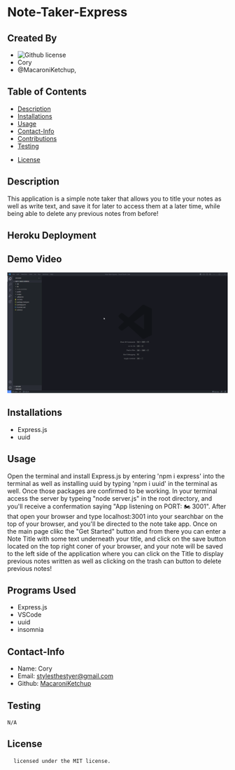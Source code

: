 # Note-Taker-Express
## Created By
   - ![Github license](https://img.shields.io/badge/license-MIT-yellowgreen.svg)
   - Cory 
   - @MacaroniKetchup, 
## Table of Contents
  - [Description](#description)
  - [Installations](#installations)
  - [Usage](#usage)
  - [Contact-Info](#contact)
  - [Contributions](#contributions)
  - [Testing](#testing)
  
* [License](#license)

## Description
This application is a simple note taker that allows you to title your notes as well as write text, and save it for later to access them at a later time, while being able to delete any previous notes from before!
## Heroku Deployment

## Demo Video
![Note Taker Demo](./public/assets/img/note_taker_demo.gif)
## Installations
- Express.js
- uuid
## Usage
Open the terminal and install Express.js by entering 'npm i express' into the terminal as well as installing uuid by typing 'npm i uuid' in the terminal as well. Once those packages are confirmed to be working. In  your terminal access the server by typeing "node server.js" in the root directory, and you'll receive a confermation saying "App listening on PORT: 🏍️ 3001". After that open your browser and type localhost:3001 into your searchbar on the top of your browser, and you'll be directed to the note take app. Once on the main page clikc the "Get Started" button and from there you can enter a Note Title with some text underneath your title, and click on the save button located on the top right coner of your browser, and your note will be saved to the left side of the application where you can click on the Title to display previous notes written as well as clicking on the trash can button to delete previous notes!
## Programs Used
- Express.js
- VSCode
- uuid
- insomnia
## Contact-Info
- Name: Cory
- Email: stylesthestyer@gmail.com
- Github: [MacaroniKetchup](https://github.com/MacaroniKetchup/)
## Testing
```
N/A
```
## License

      licensed under the MIT license.